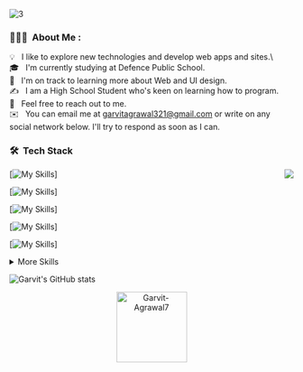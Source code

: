 ![3](https://github.com/Garvit-Agrawal7/Garvit-Agrawal7/assets/134291696/440aafe0-7cda-4fcd-a127-18e271dc7015)

### 👨🏻‍💻 &nbsp;About Me :

💡 &nbsp; I like to explore new technologies and develop web apps and sites.\  
🎓 &nbsp; I'm currently studying at Defence Public School.\
🌱 &nbsp; I'm on track to learning more about Web and UI design.\
✍️ &nbsp; I am a High School Student who's keen on learning how to program.\
💬 &nbsp; Feel free to reach out to me.\
✉️ &nbsp; You can email me at garvitagrawal321@gmail.com or write on any social network below. I'll try to respond as soon as I can.

### 🛠 &nbsp;Tech Stack
<img src="https://raw.githubusercontent.com/vitasha10/vitasha10/master/assets/Night-Coding.gif" align="right"/>

[![My Skills](https://skillicons.dev/icons?i=js,python,java,c,react)]


[![My Skills](https://skillicons.dev/icons?i=,nodejs,nextjs,express,jquery)]


[![My Skills](https://skillicons.dev/icons?i=flask,selenium,bootstrap)]


[![My Skills](https://skillicons.dev/icons?i=mysql,sqlite,MongoDB)]


[![My Skills](https://skillicons.dev/icons?i=html,css)]


<details>
<summary>More Skills</summary>


[![My Skills](https://skillicons.dev/icons?i=vscode,replit,git,github,heroku,powershell)]


![PyCharm](https://img.shields.io/badge/PyCharm-000000.svg?style=for-the-badge&logo=PyCharm&logoColor=white)&nbsp;
![WebStorm](https://img.shields.io/badge/WebStorm-000000.svg?style=for-the-badge&logo=WebStorm&logoColor=white)&nbsp;
![CLion](https://img.shields.io/badge/CLion-000000.svg?style=for-the-badge&logo=CLion&logoColor=white)&nbsp;
![npm](https://img.shields.io/badge/npm-CB3837?style=for-the-badge&logo=npm&logoColor=white)


</details>

![Garvit's GitHub stats](https://github-readme-stats.vercel.app/api?username=garvit-agrawal7&show_icons=true&theme=transparent)
<p align="center"> <img width="125px" src="https://komarev.com/ghpvc/?username=Garvit-Agrawal7&label=Profile%20visits&color=0e75b6&style=flat" alt="Garvit-Agrawal7" /> </p> 

